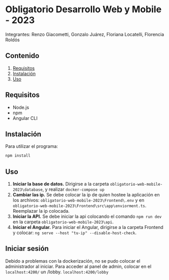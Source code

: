 # Obligatorio Desarrollo Web y Mobile - 2023

Integrantes: Renzo Giacometti, Gonzalo Juárez, Floriana Locatelli, Florencia Roldós

## Contenido

1. [Requisitos](#requisitos)
2. [Instalación](#instalación)
3. [Uso](#uso)

## Requisitos

- Node.js
- npm
- Angular CLI

## Instalación

Para utilizar el programa:

```bash
npm install
```

## Uso
1. **Iniciar la base de datos.** Dirigirse a la carpeta ``obligatorio-web-mobile-2023\database``, y realizar ``docker-compose up``
2. **Cambiar las ip.** Se debe colocar la ip de quien hostee la aplicación en los archivos: ``obligatorio-web-mobile-2023\Frontend\.env`` y en ``obligatorio-web-mobile-2023\Frontend\src\app\enviorment.ts``. Reemplazar la ip colocada.
3. **Iniciar la API.** Se debe iniciar la api colocando el comando ``npm run dev`` en la carpeta ``obligatorio-web-mobile-2023\api``.
4. **Iniciar el Angular.** Para iniciar el Angular, dirigirse a la carpeta Frontend y colocar: ``ng serve --host "tu-ip" --disable-host-check``.

## Iniciar sesión

Debido a problemas con la dockerización, no se pudo colocar el administrador al iniciar. Para acceder al panel de admin, colocar en el ``localhost:4200/`` un /lobby. ``localhost:4200/lobby`` 


